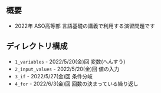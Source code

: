 ## 概要

- 2022年 ASO高等部 言語基礎の講義で利用する演習問題です

## ディレクトリ構成

- `1_variables` - 2022/5/20(金)回 変数(へんすう)
- `2_input_values` -  2022/5/20(金)回 値の入力
- `3_if` -  2022/5/27(金)回 条件分岐
- `4_for` - 2022/6/3(金)回 回数の決まっている繰り返し
